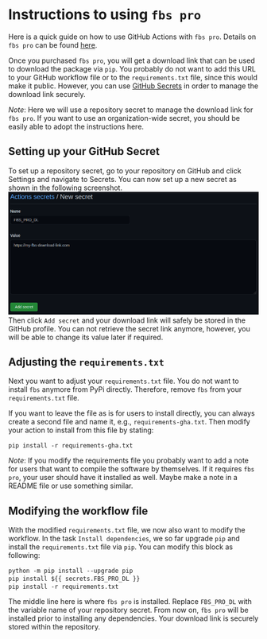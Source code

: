 # Instructions to using `fbs pro`

Here is a quick guide on how to use
GitHub Actions with `fbs pro`.
Details on `fbs pro`
can be found
[here](https://build-system.fman.io/pro).

Once you purchased `fbs pro`,
you will get a download link that can be used
to download the package via `pip`.
You probably do not want to add this URL
to your GitHub workflow file
or to the `requirements.txt` file, 
since this would make it public. 
However,
you can use 
[GitHub Secrets](https://docs.github.com/en/codespaces/managing-your-codespaces/managing-encrypted-secrets-for-your-codespaces)
in order to manage the download link securely.

*Note*: Here we will use a
repository secret to manage the download link
for `fbs pro`.
If you want to use an organization-wide secret,
you should be easily able to adopt
the instructions here.

## Setting up your GitHub Secret

To set up a repository secret,
go to your repository on GitHub 
and click Settings and navigate to Secrets.
You can now set up a new secret
as shown in the following screenshot.
![Add Secret](img/add_secret.png)
Then click `Add secret` and your download link
will safely be stored in the GitHub profile.
You can not retrieve the secret link anymore,
however,
you will be able to change its value later if required.


## Adjusting the `requirements.txt`

Next you want to adjust your `requirements.txt` file.
You do not want to install `fbs` anymore from PyPi directly.
Therefore, remove `fbs` from your `requirements.txt` file.

If you want to leave the file as is for users to install directly,
you can always create a second file and name it,
e.g., `requirements-gha.txt`. 
Then modify your action to install from this file
by stating:
```
pip install -r requirements-gha.txt
```

*Note*: If you modify the requirements file
you probably want to add a note for users that want
to compile the software by themselves.
If it requires `fbs pro`,
your user should have it installed as well.
Maybe make a note in a README file
or use something similar.


## Modifying the workflow file

With the modified `requirements.txt` file, 
we now also want to modify the workflow. 
In the task `Install dependencies`,
we so far upgrade `pip`
and install the `requirements.txt` file via `pip`.
You can modify this block as following:

```
python -m pip install --upgrade pip
pip install ${{ secrets.FBS_PRO_DL }}
pip install -r requirements.txt
```

The middle line here is where `fbs pro`
is installed. 
Replace `FBS_PRO_DL` with the variable name
of your repository secret.
From now on,
`fbs pro` will be installed prior 
to installing any dependencies.
Your download link is securely stored within the repository.

